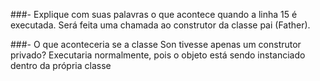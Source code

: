 ###- Explique com suas palavras o que acontece quando a linha 15 é executada. 
Será feita uma chamada ao construtor da classe pai (Father).

###- O que aconteceria se a classe Son tivesse apenas um construtor privado?
Executaria normalmente, pois o objeto está sendo instanciado dentro da própria classe
